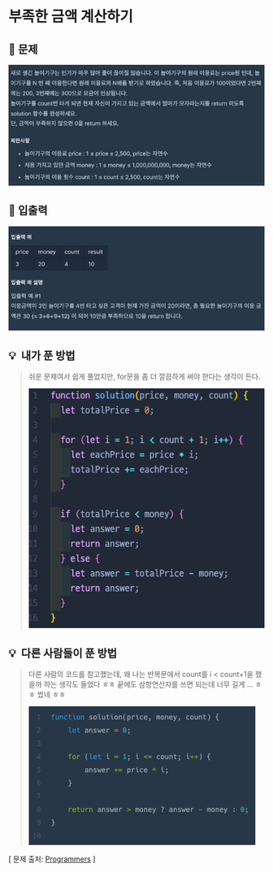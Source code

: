 # 부족한 금액 계산하기

## 📍 문제

<img src="./Image/1.png"/>

## 📍 입출력

<img src="./Image/2.png"/>

## 💡  내가 푼 방법

> 쉬운 문제여서 쉽게 풀었지만, for문을 좀 더 깔끔하게 써야 한다는 생각이 든다.
>
> <img src="./Image/3.png"/>

## 💡  다른 사람들이 푼 방법

> 다른 사람의 코드를 참고했는데, 왜 나는 반복문에서 count를 i < count+1을 했을까 하는 생각도 들었다 ㅎㅎ 끝에도 삼항연산자를 쓰면 되는데 너무 길게 ... ㅎㅎ 썼네 ㅎㅎ
>
> <img src="./Image/4.png"/>

[ 문제 출처: [Programmers](https://programmers.co.kr/) ]
